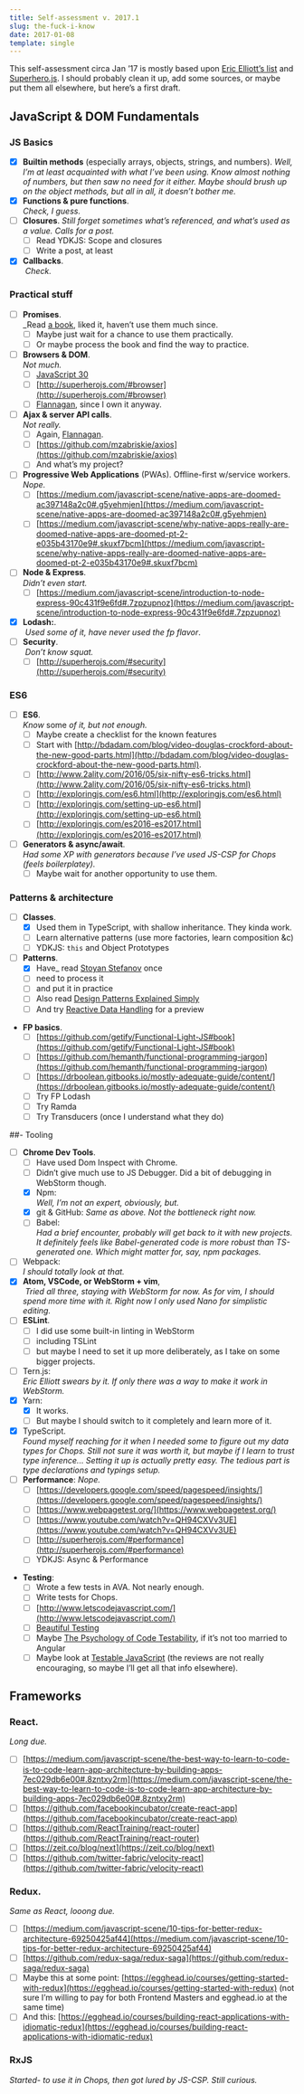 ```yaml
---
title: Self-assessment v. 2017.1
slug: the-fuck-i-know
date: 2017-01-08
template: single
---
```

This self-assessment circa Jan ’17 is mostly based upon [Eric Elliott’s list](https://medium.com/javascript-scene/top-javascript-frameworks-topics-to-learn-in-2017-700a397b711#.19gg46ezb) and [Superhero.js](http://superherojs.com/). I should probably clean it up, add some sources, or maybe put them all elsewhere, but here’s a first draft.

## JavaScript & DOM Fundamentals

### JS Basics

- [x] **Builtin methods** (especially arrays, objects, strings, and numbers).
_Well, I’m at least acquainted with what I’ve been using. Know almost nothing of numbers, but then saw no need for it either. Maybe should brush up on the object methods, but all in all, it doesn’t bother me._
- [x] **Functions & pure functions**.<br>_Check, I guess._
- [ ] **Closures**.
_Still forget sometimes what’s referenced, and what’s used as a value. Calls for a post._
    - [ ] Read YDKJS: Scope and closures
    - [ ] Write a post, at least

- [x] **Callbacks**.<br> _Check._

### Practical stuff

- [ ] **Promises**. <br>_Read [a book](http://shop.oreilly.com/product/0636920032151.do), liked it, haven’t use them much since.
    - [ ] Maybe just wait for a chance to use them practically.
    - [ ] Or maybe process the book and find the way to practice.
- [ ] **Browsers & DOM**.<br>_Not much._
    - [ ] [JavaScript 30](https://javascript30.com/)
    - [ ] [http://superherojs.com/#browser](http://superherojs.com/#browser)
    - [ ] [Flannagan](http://shop.oreilly.com/product/9780596805531.do), since I own it anyway.
- [ ] **Ajax & server API calls**. <br>_Not really._
    - [ ] Again, [Flannagan](http://shop.oreilly.com/product/9780596805531.do).
    - [ ] [https://github.com/mzabriskie/axios](https://github.com/mzabriskie/axios)
    - [ ] And what’s my project?
- [ ] **Progressive Web Applications** (PWAs). Offline-first w/service workers.<br>_Nope._
    - [ ] [https://medium.com/javascript-scene/native-apps-are-doomed-ac397148a2c0#.g5yehmjen](https://medium.com/javascript-scene/native-apps-are-doomed-ac397148a2c0#.g5yehmjen)
    - [ ] [https://medium.com/javascript-scene/why-native-apps-really-are-doomed-native-apps-are-doomed-pt-2-e035b43170e9#.skuxf7bcm](https://medium.com/javascript-scene/why-native-apps-really-are-doomed-native-apps-are-doomed-pt-2-e035b43170e9#.skuxf7bcm)
- [ ] **Node & Express**.<br>_Didn’t even start._
    - [ ] [https://medium.com/javascript-scene/introduction-to-node-express-90c431f9e6fd#.7zpzupnoz](https://medium.com/javascript-scene/introduction-to-node-express-90c431f9e6fd#.7zpzupnoz)
- [x] **Lodash:**.<br> _Used some of it, have never used the fp flavor_.
- [ ] **Security**.<br> _Don’t know squat._
    - [ ] [http://superherojs.com/#security](http://superherojs.com/#security)

### ES6

- [ ] **ES6**. <br>_Know_ some _of it, but not enough._
    - [ ] Maybe create a checklist for the known features
    - [ ] Start with [http://bdadam.com/blog/video-douglas-crockford-about-the-new-good-parts.html](http://bdadam.com/blog/video-douglas-crockford-about-the-new-good-parts.html).
    - [ ]  [http://www.2ality.com/2016/05/six-nifty-es6-tricks.html](http://www.2ality.com/2016/05/six-nifty-es6-tricks.html)
    - [ ] [http://exploringjs.com/es6.html](http://exploringjs.com/es6.html)
    - [ ] [http://exploringjs.com/setting-up-es6.html](http://exploringjs.com/setting-up-es6.html)
    - [ ] [http://exploringjs.com/es2016-es2017.html](http://exploringjs.com/es2016-es2017.html)
- [ ] **Generators & async/await**. <br>_Had some XP with generators because I’ve used JS-CSP for Chops (feels boilerplatey)._
    - [ ] Maybe wait for another opportunity to use them.

### Patterns & architecture
- [ ] **Classes**. 
    - [x] Used them in TypeScript, with shallow inheritance. They kinda work.
    - [ ] Learn alternative patterns (use more factories, learn composition &c)
    - [ ] YDKJS: `this` and Object Prototypes
- [ ] **Patterns**. 
    - [x] Have_ read [Stoyan Stefanov](http://shop.oreilly.com/product/9780596806767.do) once
    - [ ] need to process it
    - [ ] and put it in practice
    - [ ] Also read [Design Patterns Explained Simply](https://sourcemaking.com/design-patterns-ebook)
    - [ ] And try [Reactive Data Handling](https://www.manning.com/books/reactive-data-handling) for a preview

- **FP basics**.
    - [ ] [https://github.com/getify/Functional-Light-JS#book](https://github.com/getify/Functional-Light-JS#book)
    - [ ] [https://github.com/hemanth/functional-programming-jargon](https://github.com/hemanth/functional-programming-jargon)
    - [ ] [https://drboolean.gitbooks.io/mostly-adequate-guide/content/](https://drboolean.gitbooks.io/mostly-adequate-guide/content/)
    - [ ] Try FP Lodash
    - [ ] Try Ramda
    - [ ] Try Transducers (once I understand what they do)

##- Tooling
- [ ] **Chrome Dev Tools**.
    - [ ] Have used Dom Inspect with Chrome.
    - [ ] Didn’t give much use to JS Debugger. Did a bit of debugging in WebStorm though.
    - [x] Npm:<br>_Well, I’m not an expert, obviously, but._
    - [x] git & GitHub: _Same as above. Not the bottleneck right now._
    - [ ] Babel:<br>_Had a brief encounter, probably will get back to it with new projects. It definitely feels like Babel-generated code is more robust than TS-generated one. Which might matter for, say, npm packages._
- [ ] Webpack: <br>_I should totally look at that._
- [x] **Atom, VSCode, or WebStorm + vim**,<br> _Tried all three, staying with WebStorm for now. As for vim, I should spend more time with it. Right now I only used Nano for simplistic editing._
- [ ] **ESLint**. <br>
    - [ ] I did use some built-in linting in WebStorm
    - [ ] including TSLint
    - [ ] but maybe I need to set it up more deliberately, as I take on some bigger projects.
- [ ] Tern.js: <br>_Eric Elliott swears by it. If only there was a way to make it work in WebStorm._
- [x] Yarn: 
    - [x] It works.
    - [ ] But maybe I should switch to it completely and learn more of it.
- [x] TypeScript.<br>_Found myself reaching for it when I needed some to figure out my data types for Chops. Still not sure it was worth it, but maybe if I learn to trust type inference... Setting it up is actually pretty easy. The tedious part is type declarations and typings setup._
- [ ] **Performance**: _Nope._
    - [ ] [https://developers.google.com/speed/pagespeed/insights/](https://developers.google.com/speed/pagespeed/insights/)
    - [ ] [https://www.webpagetest.org/](https://www.webpagetest.org/)
    - [ ] [https://www.youtube.com/watch?v=QH94CXVv3UE](https://www.youtube.com/watch?v=QH94CXVv3UE)
    - [ ] [http://superherojs.com/#performance](http://superherojs.com/#performance)
    - [ ] YDKJS: Async & Performance
- **Testing**: 
    - [ ] Wrote a few tests in AVA. Not nearly enough.
    - [ ] Write tests for Chops.
    - [ ] [http://www.letscodejavascript.com/](http://www.letscodejavascript.com/)
    - [ ] [Beautiful Testing](http://shop.oreilly.com/product/9780596159825.do)
    - [ ] Maybe [The Psychology of Code Testability](https://frontendmasters.com/courses/angularjs-and-code-testability/), if it’s not too married to Angular
    - [ ] Maybe look at [Testable JavaScript](http://shop.oreilly.com/product/0636920024699.do) (the reviews are not really encouraging, so maybe I’ll get all that info elsewhere).

## Frameworks

### React.

_Long due._

- [ ] [https://medium.com/javascript-scene/the-best-way-to-learn-to-code-is-to-code-learn-app-architecture-by-building-apps-7ec029db6e00#.8zntxy2rm](https://medium.com/javascript-scene/the-best-way-to-learn-to-code-is-to-code-learn-app-architecture-by-building-apps-7ec029db6e00#.8zntxy2rm)
- [ ] [https://github.com/facebookincubator/create-react-app](https://github.com/facebookincubator/create-react-app)
- [ ] [https://github.com/ReactTraining/react-router](https://github.com/ReactTraining/react-router)
- [ ] [https://zeit.co/blog/next](https://zeit.co/blog/next)
- [ ] [https://github.com/twitter-fabric/velocity-react](https://github.com/twitter-fabric/velocity-react)

### Redux.

_Same as React, looong due._

- [ ] [https://medium.com/javascript-scene/10-tips-for-better-redux-architecture-69250425af44](https://medium.com/javascript-scene/10-tips-for-better-redux-architecture-69250425af44)
- [ ] [https://github.com/redux-saga/redux-saga](https://github.com/redux-saga/redux-saga)
- [ ] Maybe this at some point: [https://egghead.io/courses/getting-started-with-redux](https://egghead.io/courses/getting-started-with-redux) (not sure I’m willing to pay for both Frontend Masters and egghead.io at the same time)
- [ ] And this: [https://egghead.io/courses/building-react-applications-with-idiomatic-redux](https://egghead.io/courses/building-react-applications-with-idiomatic-redux)

### RxJS

_Started- to use it in Chops, then got lured by JS-CSP. Still curious._